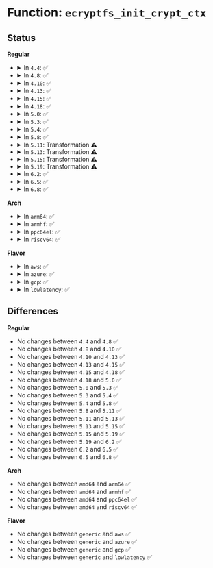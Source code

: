 # Function: <code>ecryptfs_init_crypt_ctx</code>

## Status
<b>Regular</b>
<ul>
<li>
<details>
<summary>In <code>4.4</code>: ✅</summary>

```c
int ecryptfs_init_crypt_ctx(struct ecryptfs_crypt_stat *crypt_stat);
```

**Collision:** Unique Global

**Inline:** No

**Transformation:** False

**Instances:**

```
In fs/ecryptfs/crypto.c (ffffffff81305ea0)
Location: fs/ecryptfs/crypto.c:606
Inline: False
Direct callers:
  - fs/ecryptfs/crypto.c:ecryptfs_new_file_context
  - fs/ecryptfs/keystore.c:ecryptfs_parse_packet_set
  - fs/ecryptfs/keystore.c:ecryptfs_parse_packet_set
```
**Symbols:**

```
ffffffff81305ea0-ffffffff81305f9f: ecryptfs_init_crypt_ctx (STB_GLOBAL)
```
</details>
</li>
<li>
<details>
<summary>In <code>4.8</code>: ✅</summary>

```c
int ecryptfs_init_crypt_ctx(struct ecryptfs_crypt_stat *crypt_stat);
```

**Collision:** Unique Global

**Inline:** No

**Transformation:** False

**Instances:**

```
In fs/ecryptfs/crypto.c (ffffffff8133a190)
Location: fs/ecryptfs/crypto.c:599
Inline: False
Direct callers:
  - fs/ecryptfs/crypto.c:ecryptfs_new_file_context
  - fs/ecryptfs/keystore.c:ecryptfs_parse_packet_set
  - fs/ecryptfs/keystore.c:ecryptfs_parse_packet_set
```
**Symbols:**

```
ffffffff8133a190-ffffffff8133a290: ecryptfs_init_crypt_ctx (STB_GLOBAL)
```
</details>
</li>
<li>
<details>
<summary>In <code>4.10</code>: ✅</summary>

```c
int ecryptfs_init_crypt_ctx(struct ecryptfs_crypt_stat *crypt_stat);
```

**Collision:** Unique Global

**Inline:** No

**Transformation:** False

**Instances:**

```
In fs/ecryptfs/crypto.c (ffffffff8134ff30)
Location: fs/ecryptfs/crypto.c:599
Inline: False
Direct callers:
  - fs/ecryptfs/crypto.c:ecryptfs_new_file_context
  - fs/ecryptfs/keystore.c:ecryptfs_parse_packet_set
  - fs/ecryptfs/keystore.c:ecryptfs_parse_packet_set
```
**Symbols:**

```
ffffffff8134ff30-ffffffff81350030: ecryptfs_init_crypt_ctx (STB_GLOBAL)
```
</details>
</li>
<li>
<details>
<summary>In <code>4.13</code>: ✅</summary>

```c
int ecryptfs_init_crypt_ctx(struct ecryptfs_crypt_stat *crypt_stat);
```

**Collision:** Unique Global

**Inline:** No

**Transformation:** False

**Instances:**

```
In fs/ecryptfs/crypto.c (ffffffff813649e0)
Location: fs/ecryptfs/crypto.c:599
Inline: False
Direct callers:
  - fs/ecryptfs/crypto.c:ecryptfs_new_file_context
  - fs/ecryptfs/keystore.c:ecryptfs_parse_packet_set
  - fs/ecryptfs/keystore.c:ecryptfs_parse_packet_set
```
**Symbols:**

```
ffffffff813649e0-ffffffff81364ae0: ecryptfs_init_crypt_ctx (STB_GLOBAL)
```
</details>
</li>
<li>
<details>
<summary>In <code>4.15</code>: ✅</summary>

```c
int ecryptfs_init_crypt_ctx(struct ecryptfs_crypt_stat *crypt_stat);
```

**Collision:** Unique Global

**Inline:** No

**Transformation:** False

**Instances:**

```
In fs/ecryptfs/crypto.c (ffffffff81389700)
Location: fs/ecryptfs/crypto.c:585
Inline: False
Direct callers:
  - fs/ecryptfs/crypto.c:ecryptfs_new_file_context
  - fs/ecryptfs/keystore.c:ecryptfs_parse_packet_set
  - fs/ecryptfs/keystore.c:ecryptfs_parse_packet_set
```
**Symbols:**

```
ffffffff81389700-ffffffff81389800: ecryptfs_init_crypt_ctx (STB_GLOBAL)
```
</details>
</li>
<li>
<details>
<summary>In <code>4.18</code>: ✅</summary>

```c
int ecryptfs_init_crypt_ctx(struct ecryptfs_crypt_stat *crypt_stat);
```

**Collision:** Unique Global

**Inline:** No

**Transformation:** False

**Instances:**

```
In fs/ecryptfs/crypto.c (ffffffff813b8500)
Location: fs/ecryptfs/crypto.c:585
Inline: False
Direct callers:
  - fs/ecryptfs/crypto.c:ecryptfs_new_file_context
  - fs/ecryptfs/keystore.c:ecryptfs_parse_packet_set
  - fs/ecryptfs/keystore.c:ecryptfs_parse_packet_set
```
**Symbols:**

```
ffffffff813b8500-ffffffff813b8600: ecryptfs_init_crypt_ctx (STB_GLOBAL)
```
</details>
</li>
<li>
<details>
<summary>In <code>5.0</code>: ✅</summary>

```c
int ecryptfs_init_crypt_ctx(struct ecryptfs_crypt_stat *crypt_stat);
```

**Collision:** Unique Global

**Inline:** No

**Transformation:** False

**Instances:**

```
In fs/ecryptfs/crypto.c (ffffffff813d1a80)
Location: fs/ecryptfs/crypto.c:585
Inline: False
Direct callers:
  - fs/ecryptfs/crypto.c:ecryptfs_new_file_context
  - fs/ecryptfs/keystore.c:ecryptfs_parse_packet_set
  - fs/ecryptfs/keystore.c:ecryptfs_parse_packet_set
```
**Symbols:**

```
ffffffff813d1a80-ffffffff813d1b80: ecryptfs_init_crypt_ctx (STB_GLOBAL)
```
</details>
</li>
<li>
<details>
<summary>In <code>5.3</code>: ✅</summary>

```c
int ecryptfs_init_crypt_ctx(struct ecryptfs_crypt_stat *crypt_stat);
```

**Collision:** Unique Global

**Inline:** No

**Transformation:** False

**Instances:**

```
In fs/ecryptfs/crypto.c (ffffffff813fc5b0)
Location: fs/ecryptfs/crypto.c:571
Inline: False
Direct callers:
  - fs/ecryptfs/crypto.c:ecryptfs_new_file_context
  - fs/ecryptfs/keystore.c:ecryptfs_parse_packet_set
  - fs/ecryptfs/keystore.c:ecryptfs_parse_packet_set
```
**Symbols:**

```
ffffffff813fc5b0-ffffffff813fc6b1: ecryptfs_init_crypt_ctx (STB_GLOBAL)
```
</details>
</li>
<li>
<details>
<summary>In <code>5.4</code>: ✅</summary>

```c
int ecryptfs_init_crypt_ctx(struct ecryptfs_crypt_stat *crypt_stat);
```

**Collision:** Unique Global

**Inline:** No

**Transformation:** False

**Instances:**

```
In fs/ecryptfs/crypto.c (ffffffff81416490)
Location: fs/ecryptfs/crypto.c:573
Inline: False
Direct callers:
  - fs/ecryptfs/crypto.c:ecryptfs_new_file_context
  - fs/ecryptfs/keystore.c:ecryptfs_parse_packet_set
  - fs/ecryptfs/keystore.c:ecryptfs_parse_packet_set
```
**Symbols:**

```
ffffffff81416490-ffffffff81416591: ecryptfs_init_crypt_ctx (STB_GLOBAL)
```
</details>
</li>
<li>
<details>
<summary>In <code>5.8</code>: ✅</summary>

```c
int ecryptfs_init_crypt_ctx(struct ecryptfs_crypt_stat *crypt_stat);
```

**Collision:** Unique Global

**Inline:** No

**Transformation:** False

**Instances:**

```
In fs/ecryptfs/crypto.c (ffffffff81464a30)
Location: fs/ecryptfs/crypto.c:558
Inline: False
Direct callers:
  - fs/ecryptfs/crypto.c:ecryptfs_new_file_context
  - fs/ecryptfs/keystore.c:ecryptfs_parse_packet_set
  - fs/ecryptfs/keystore.c:parse_tag_3_packet
```
**Symbols:**

```
ffffffff81464a30-ffffffff81464b31: ecryptfs_init_crypt_ctx (STB_GLOBAL)
```
</details>
</li>
<li>
<details>
<summary>In <code>5.11</code>: Transformation ⚠️</summary>

```c
int ecryptfs_init_crypt_ctx(struct ecryptfs_crypt_stat *crypt_stat);
```

**Collision:** Unique Global

**Inline:** No

**Transformation:** True

**Instances:**

```
In fs/ecryptfs/crypto.c (0)
Location: fs/ecryptfs/crypto.c:558
Inline: False
Direct callers:
  - fs/ecryptfs/crypto.c:ecryptfs_new_file_context
  - fs/ecryptfs/keystore.c:ecryptfs_parse_packet_set
  - fs/ecryptfs/keystore.c:parse_tag_3_packet
```
**Symbols:**

```
ffffffff81bee772-ffffffff81bee78a: ecryptfs_init_crypt_ctx.cold (STB_LOCAL)
ffffffff814801f0-ffffffff8148030b: ecryptfs_init_crypt_ctx (STB_GLOBAL)
```
</details>
</li>
<li>
<details>
<summary>In <code>5.13</code>: Transformation ⚠️</summary>

```c
int ecryptfs_init_crypt_ctx(struct ecryptfs_crypt_stat *crypt_stat);
```

**Collision:** Unique Global

**Inline:** No

**Transformation:** True

**Instances:**

```
In fs/ecryptfs/crypto.c (0)
Location: fs/ecryptfs/crypto.c:554
Inline: False
Direct callers:
  - fs/ecryptfs/crypto.c:ecryptfs_new_file_context
  - fs/ecryptfs/keystore.c:ecryptfs_parse_packet_set
  - fs/ecryptfs/keystore.c:parse_tag_3_packet
```
**Symbols:**

```
ffffffff81be07ab-ffffffff81be07c3: ecryptfs_init_crypt_ctx.cold (STB_LOCAL)
ffffffff81485a40-ffffffff81485b5b: ecryptfs_init_crypt_ctx (STB_GLOBAL)
```
</details>
</li>
<li>
<details>
<summary>In <code>5.15</code>: Transformation ⚠️</summary>

```c
int ecryptfs_init_crypt_ctx(struct ecryptfs_crypt_stat *crypt_stat);
```

**Collision:** Unique Global

**Inline:** No

**Transformation:** True

**Instances:**

```
In fs/ecryptfs/crypto.c (0)
Location: fs/ecryptfs/crypto.c:554
Inline: False
Direct callers:
  - fs/ecryptfs/crypto.c:ecryptfs_new_file_context
  - fs/ecryptfs/keystore.c:ecryptfs_parse_packet_set
  - fs/ecryptfs/keystore.c:parse_tag_3_packet
```
**Symbols:**

```
ffffffff81cd0f48-ffffffff81cd0f60: ecryptfs_init_crypt_ctx.cold (STB_LOCAL)
ffffffff814dd160-ffffffff814dd27b: ecryptfs_init_crypt_ctx (STB_GLOBAL)
```
</details>
</li>
<li>
<details>
<summary>In <code>5.19</code>: Transformation ⚠️</summary>

```c
int ecryptfs_init_crypt_ctx(struct ecryptfs_crypt_stat *crypt_stat);
```

**Collision:** Unique Global

**Inline:** No

**Transformation:** True

**Instances:**

```
In fs/ecryptfs/crypto.c (0)
Location: fs/ecryptfs/crypto.c:554
Inline: False
Direct callers:
  - fs/ecryptfs/crypto.c:ecryptfs_new_file_context
  - fs/ecryptfs/keystore.c:ecryptfs_parse_packet_set
  - fs/ecryptfs/keystore.c:parse_tag_3_packet
```
**Symbols:**

```
ffffffff81e8417c-ffffffff81e84194: ecryptfs_init_crypt_ctx.cold (STB_LOCAL)
ffffffff8156b180-ffffffff8156b2b1: ecryptfs_init_crypt_ctx (STB_GLOBAL)
```
</details>
</li>
<li>
<details>
<summary>In <code>6.2</code>: ✅</summary>

```c
int ecryptfs_init_crypt_ctx(struct ecryptfs_crypt_stat *crypt_stat);
```

**Collision:** Unique Global

**Inline:** No

**Transformation:** False

**Instances:**

```
In fs/ecryptfs/crypto.c (ffffffff8160f060)
Location: fs/ecryptfs/crypto.c:554
Inline: False
Direct callers:
  - fs/ecryptfs/crypto.c:ecryptfs_new_file_context
  - fs/ecryptfs/keystore.c:ecryptfs_parse_packet_set
  - fs/ecryptfs/keystore.c:parse_tag_3_packet
```
**Symbols:**

```
ffffffff8160f060-ffffffff8160f1a9: ecryptfs_init_crypt_ctx (STB_GLOBAL)
```
</details>
</li>
<li>
<details>
<summary>In <code>6.5</code>: ✅</summary>

```c
int ecryptfs_init_crypt_ctx(struct ecryptfs_crypt_stat *crypt_stat);
```

**Collision:** Unique Global

**Inline:** No

**Transformation:** False

**Instances:**

```
In fs/ecryptfs/crypto.c (ffffffff81646ef0)
Location: fs/ecryptfs/crypto.c:530
Inline: False
Direct callers:
  - fs/ecryptfs/crypto.c:ecryptfs_new_file_context
  - fs/ecryptfs/keystore.c:ecryptfs_parse_packet_set
  - fs/ecryptfs/keystore.c:parse_tag_3_packet
```
**Symbols:**

```
ffffffff81646ef0-ffffffff81647039: ecryptfs_init_crypt_ctx (STB_GLOBAL)
```
</details>
</li>
<li>
<details>
<summary>In <code>6.8</code>: ✅</summary>

```c
int ecryptfs_init_crypt_ctx(struct ecryptfs_crypt_stat *crypt_stat);
```

**Collision:** Unique Global

**Inline:** No

**Transformation:** False

**Instances:**

```
In fs/ecryptfs/crypto.c (ffffffff816803a0)
Location: fs/ecryptfs/crypto.c:530
Inline: False
Direct callers:
  - fs/ecryptfs/crypto.c:ecryptfs_new_file_context
  - fs/ecryptfs/keystore.c:ecryptfs_parse_packet_set
  - fs/ecryptfs/keystore.c:parse_tag_3_packet
```
**Symbols:**

```
ffffffff816803a0-ffffffff816804e9: ecryptfs_init_crypt_ctx (STB_GLOBAL)
```
</details>
</li>
</ul>
<b>Arch</b>
<ul>
<li>
<details>
<summary>In <code>arm64</code>: ✅</summary>

```c
int ecryptfs_init_crypt_ctx(struct ecryptfs_crypt_stat *crypt_stat);
```

**Collision:** Unique Global

**Inline:** No

**Transformation:** False

**Instances:**

```
In fs/ecryptfs/crypto.c (ffff8000104f7ab0)
Location: fs/ecryptfs/crypto.c:573
Inline: False
Direct callers:
  - fs/ecryptfs/crypto.c:ecryptfs_new_file_context
  - fs/ecryptfs/keystore.c:ecryptfs_parse_packet_set
  - fs/ecryptfs/keystore.c:ecryptfs_parse_packet_set
```
**Symbols:**

```
ffff8000104f7ab0-ffff8000104f7bd4: ecryptfs_init_crypt_ctx (STB_GLOBAL)
```
</details>
</li>
<li>
<details>
<summary>In <code>armhf</code>: ✅</summary>

```c
int ecryptfs_init_crypt_ctx(struct ecryptfs_crypt_stat *crypt_stat);
```

**Collision:** Unique Global

**Inline:** No

**Transformation:** False

**Instances:**

```
In fs/ecryptfs/crypto.c (c06b536c)
Location: fs/ecryptfs/crypto.c:573
Inline: False
Direct callers:
  - fs/ecryptfs/crypto.c:ecryptfs_new_file_context
  - fs/ecryptfs/keystore.c:ecryptfs_parse_packet_set
  - fs/ecryptfs/keystore.c:ecryptfs_parse_packet_set
```
**Symbols:**

```
c06b536c-c06b5490: ecryptfs_init_crypt_ctx (STB_GLOBAL)
```
</details>
</li>
<li>
<details>
<summary>In <code>ppc64el</code>: ✅</summary>

```c
int ecryptfs_init_crypt_ctx(struct ecryptfs_crypt_stat *crypt_stat);
```

**Collision:** Unique Global

**Inline:** No

**Transformation:** False

**Instances:**

```
In fs/ecryptfs/crypto.c (c0000000006392a0)
Location: fs/ecryptfs/crypto.c:573
Inline: False
Direct callers:
  - fs/ecryptfs/crypto.c:ecryptfs_new_file_context
  - fs/ecryptfs/keystore.c:ecryptfs_parse_packet_set
  - fs/ecryptfs/keystore.c:ecryptfs_parse_packet_set
```
**Symbols:**

```
c0000000006392a0-c00000000063942c: ecryptfs_init_crypt_ctx (STB_GLOBAL)
```
</details>
</li>
<li>
<details>
<summary>In <code>riscv64</code>: ✅</summary>

```c
int ecryptfs_init_crypt_ctx(struct ecryptfs_crypt_stat *crypt_stat);
```

**Collision:** Unique Global

**Inline:** No

**Transformation:** False

**Instances:**

```
In fs/ecryptfs/crypto.c (ffffffe0003664a0)
Location: fs/ecryptfs/crypto.c:573
Inline: False
Direct callers:
  - fs/ecryptfs/crypto.c:ecryptfs_new_file_context
  - fs/ecryptfs/keystore.c:ecryptfs_parse_packet_set
  - fs/ecryptfs/keystore.c:ecryptfs_parse_packet_set
```
**Symbols:**

```
ffffffe0003664a0-ffffffe000366588: ecryptfs_init_crypt_ctx (STB_GLOBAL)
```
</details>
</li>
</ul>
<b>Flavor</b>
<ul>
<li>
<details>
<summary>In <code>aws</code>: ✅</summary>

```c
int ecryptfs_init_crypt_ctx(struct ecryptfs_crypt_stat *crypt_stat);
```

**Collision:** Unique Global

**Inline:** No

**Transformation:** False

**Instances:**

```
In fs/ecryptfs/crypto.c (ffffffff8140ea70)
Location: fs/ecryptfs/crypto.c:573
Inline: False
Direct callers:
  - fs/ecryptfs/crypto.c:ecryptfs_new_file_context
  - fs/ecryptfs/keystore.c:ecryptfs_parse_packet_set
  - fs/ecryptfs/keystore.c:ecryptfs_parse_packet_set
```
**Symbols:**

```
ffffffff8140ea70-ffffffff8140eb71: ecryptfs_init_crypt_ctx (STB_GLOBAL)
```
</details>
</li>
<li>
<details>
<summary>In <code>azure</code>: ✅</summary>

```c
int ecryptfs_init_crypt_ctx(struct ecryptfs_crypt_stat *crypt_stat);
```

**Collision:** Unique Global

**Inline:** No

**Transformation:** False

**Instances:**

```
In fs/ecryptfs/crypto.c (ffffffff813ff4f0)
Location: fs/ecryptfs/crypto.c:573
Inline: False
Direct callers:
  - fs/ecryptfs/crypto.c:ecryptfs_new_file_context
  - fs/ecryptfs/keystore.c:ecryptfs_parse_packet_set
  - fs/ecryptfs/keystore.c:ecryptfs_parse_packet_set
```
**Symbols:**

```
ffffffff813ff4f0-ffffffff813ff5f1: ecryptfs_init_crypt_ctx (STB_GLOBAL)
```
</details>
</li>
<li>
<details>
<summary>In <code>gcp</code>: ✅</summary>

```c
int ecryptfs_init_crypt_ctx(struct ecryptfs_crypt_stat *crypt_stat);
```

**Collision:** Unique Global

**Inline:** No

**Transformation:** False

**Instances:**

```
In fs/ecryptfs/crypto.c (ffffffff8140bdf0)
Location: fs/ecryptfs/crypto.c:573
Inline: False
Direct callers:
  - fs/ecryptfs/crypto.c:ecryptfs_new_file_context
  - fs/ecryptfs/keystore.c:ecryptfs_parse_packet_set
  - fs/ecryptfs/keystore.c:ecryptfs_parse_packet_set
```
**Symbols:**

```
ffffffff8140bdf0-ffffffff8140bef1: ecryptfs_init_crypt_ctx (STB_GLOBAL)
```
</details>
</li>
<li>
<details>
<summary>In <code>lowlatency</code>: ✅</summary>

```c
int ecryptfs_init_crypt_ctx(struct ecryptfs_crypt_stat *crypt_stat);
```

**Collision:** Unique Global

**Inline:** No

**Transformation:** False

**Instances:**

```
In fs/ecryptfs/crypto.c (ffffffff81421a70)
Location: fs/ecryptfs/crypto.c:573
Inline: False
Direct callers:
  - fs/ecryptfs/crypto.c:ecryptfs_new_file_context
  - fs/ecryptfs/keystore.c:ecryptfs_parse_packet_set
  - fs/ecryptfs/keystore.c:ecryptfs_parse_packet_set
```
**Symbols:**

```
ffffffff81421a70-ffffffff81421b71: ecryptfs_init_crypt_ctx (STB_GLOBAL)
```
</details>
</li>
</ul>

## Differences
<b>Regular</b>
<ul>
<li>
No changes between <code>4.4</code> and <code>4.8</code> ✅
</li>
<li>
No changes between <code>4.8</code> and <code>4.10</code> ✅
</li>
<li>
No changes between <code>4.10</code> and <code>4.13</code> ✅
</li>
<li>
No changes between <code>4.13</code> and <code>4.15</code> ✅
</li>
<li>
No changes between <code>4.15</code> and <code>4.18</code> ✅
</li>
<li>
No changes between <code>4.18</code> and <code>5.0</code> ✅
</li>
<li>
No changes between <code>5.0</code> and <code>5.3</code> ✅
</li>
<li>
No changes between <code>5.3</code> and <code>5.4</code> ✅
</li>
<li>
No changes between <code>5.4</code> and <code>5.8</code> ✅
</li>
<li>
No changes between <code>5.8</code> and <code>5.11</code> ✅
</li>
<li>
No changes between <code>5.11</code> and <code>5.13</code> ✅
</li>
<li>
No changes between <code>5.13</code> and <code>5.15</code> ✅
</li>
<li>
No changes between <code>5.15</code> and <code>5.19</code> ✅
</li>
<li>
No changes between <code>5.19</code> and <code>6.2</code> ✅
</li>
<li>
No changes between <code>6.2</code> and <code>6.5</code> ✅
</li>
<li>
No changes between <code>6.5</code> and <code>6.8</code> ✅
</li>
</ul>
<b>Arch</b>
<ul>
<li>
No changes between <code>amd64</code> and <code>arm64</code> ✅
</li>
<li>
No changes between <code>amd64</code> and <code>armhf</code> ✅
</li>
<li>
No changes between <code>amd64</code> and <code>ppc64el</code> ✅
</li>
<li>
No changes between <code>amd64</code> and <code>riscv64</code> ✅
</li>
</ul>
<b>Flavor</b>
<ul>
<li>
No changes between <code>generic</code> and <code>aws</code> ✅
</li>
<li>
No changes between <code>generic</code> and <code>azure</code> ✅
</li>
<li>
No changes between <code>generic</code> and <code>gcp</code> ✅
</li>
<li>
No changes between <code>generic</code> and <code>lowlatency</code> ✅
</li>
</ul>
